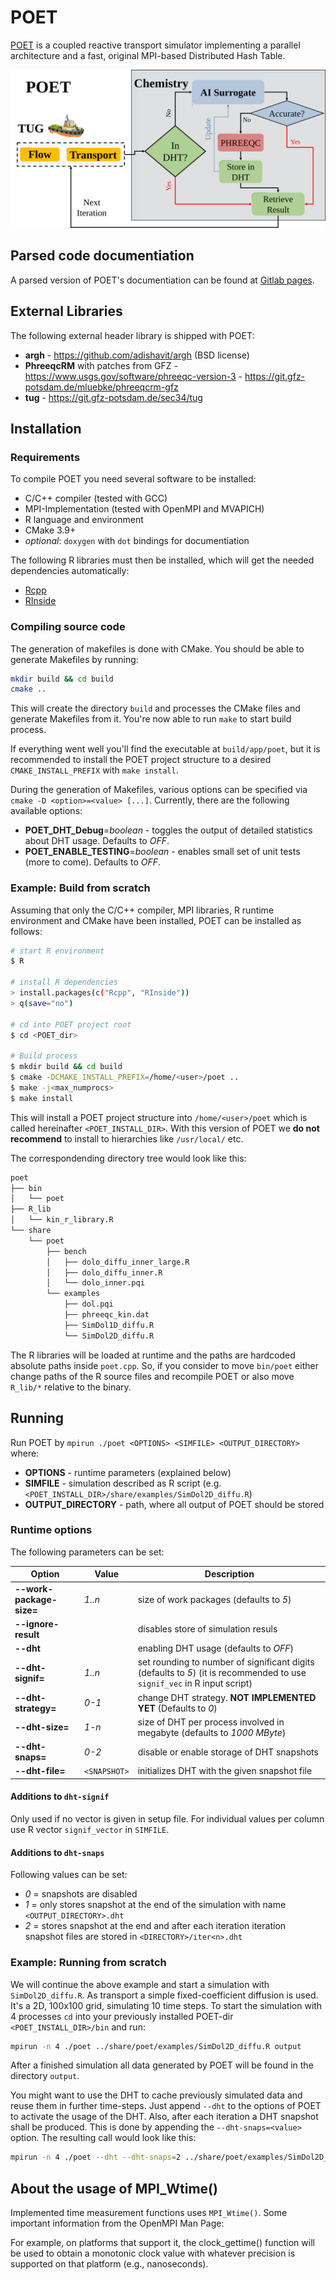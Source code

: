 <!--
    Time-stamp: "Last modified 2023-07-20 11:30:44 delucia"
-->

# POET

[POET](https://doi.org/10.5281/zenodo.4757913) is a coupled reactive transport
simulator implementing a parallel architecture and a fast, original MPI-based
Distributed Hash Table.

![POET's Coupling Scheme](./docs/20230720_Scheme_POET_en.svg)

## Parsed code documentiation

A parsed version of POET's documentiation can be found at [Gitlab
pages](https://naaice.git-pages.gfz-potsdam.de/poet).

## External Libraries

The following external header library is shipped with POET:

- **argh** - https://github.com/adishavit/argh (BSD license)
- **PhreeqcRM** with patches from GFZ -
  https://www.usgs.gov/software/phreeqc-version-3 -
  https://git.gfz-potsdam.de/mluebke/phreeqcrm-gfz
- **tug** - https://git.gfz-potsdam.de/sec34/tug

## Installation

### Requirements

To compile POET you need several software to be installed:

- C/C++ compiler (tested with GCC)
- MPI-Implementation (tested with OpenMPI and MVAPICH)
- R language and environment
- CMake 3.9+
- *optional*: `doxygen` with `dot` bindings for documentiation

The following R libraries must then be installed, which will get the
needed dependencies automatically:

- [Rcpp](https://cran.r-project.org/web/packages/Rcpp/index.html)
- [RInside](https://cran.r-project.org/web/packages/RInside/index.html)

### Compiling source code

The generation of makefiles is done with CMake. You should be able to generate
Makefiles by running:

```sh
mkdir build && cd build
cmake ..
```

This will create the directory `build` and processes the CMake files
and generate Makefiles from it. You're now able to run `make` to start
build process.

If everything went well you'll find the executable at
`build/app/poet`, but it is recommended to install the POET project
structure to a desired `CMAKE_INSTALL_PREFIX` with `make install`.

During the generation of Makefiles, various options can be specified
via `cmake -D <option>=<value> [...]`. Currently, there are the
following available options:

- **POET_DHT_Debug**=_boolean_ - toggles the output of detailed statistics about
  DHT usage. Defaults to _OFF_.
- **POET_ENABLE_TESTING**=_boolean_ - enables small set of unit tests (more to
  come). Defaults to _OFF_.
  
### Example: Build from scratch

Assuming that only the C/C++ compiler, MPI libraries, R runtime
environment and CMake have been installed, POET can be installed as
follows:

```sh
# start R environment
$ R

# install R dependencies
> install.packages(c("Rcpp", "RInside"))
> q(save="no")

# cd into POET project root
$ cd <POET_dir>

# Build process
$ mkdir build && cd build
$ cmake -DCMAKE_INSTALL_PREFIX=/home/<user>/poet ..
$ make -j<max_numprocs>
$ make install
```

This will install a POET project structure into `/home/<user>/poet`
which is called hereinafter `<POET_INSTALL_DIR>`. With this version of
POET we **do not recommend** to install to hierarchies like
`/usr/local/` etc.

The correspondending directory tree would look like this:

```sh
poet
├── bin
│   └── poet
├── R_lib
│   └── kin_r_library.R
└── share
    └── poet
        ├── bench
        │   ├── dolo_diffu_inner_large.R
        │   ├── dolo_diffu_inner.R
        │   └── dolo_inner.pqi
        └── examples
            ├── dol.pqi
            ├── phreeqc_kin.dat
            ├── SimDol1D_diffu.R
            └── SimDol2D_diffu.R
```

The R libraries will be loaded at runtime and the paths are hardcoded
absolute paths inside `poet.cpp`. So, if you consider to move
`bin/poet` either change paths of the R source files and recompile
POET or also move `R_lib/*` relative to the binary.

## Running

Run POET by `mpirun ./poet <OPTIONS> <SIMFILE> <OUTPUT_DIRECTORY>`
where:

- **OPTIONS** - runtime parameters (explained below)
- **SIMFILE** - simulation described as R script (e.g.
  `<POET_INSTALL_DIR>/share/examples/SimDol2D_diffu.R`)
- **OUTPUT_DIRECTORY** - path, where all output of POET should be stored

### Runtime options

The following parameters can be set:

| Option                   | Value        | Description                                                                                                              |
|--------------------------|--------------|--------------------------------------------------------------------------------------------------------------------------|
| **--work-package-size=** | _1..n_       | size of work packages (defaults to _5_)                                                                                  |
| **--ignore-result**      |              | disables store of simulation resuls                                                                                      |
| **--dht**                |              | enabling DHT usage (defaults to _OFF_)                                                                                   |
| **--dht-signif=**        | _1..n_       | set rounding to number of significant digits (defaults to _5_) (it is recommended to use `signif_vec` in R input script) |
| **--dht-strategy=**      | _0-1_        | change DHT strategy. **NOT IMPLEMENTED YET** (Defaults to _0_)                                                           |
| **--dht-size=**          | _1-n_        | size of DHT per process involved in megabyte (defaults to _1000 MByte_)                                                  |
| **--dht-snaps=**         | _0-2_        | disable or enable storage of DHT snapshots                                                                               |
| **--dht-file=**          | `<SNAPSHOT>` | initializes DHT with the given snapshot file                                                                             |

#### Additions to `dht-signif`

Only used if no vector is given in setup file. For individual values
per column use R vector `signif_vector` in `SIMFILE`.

#### Additions to `dht-snaps`

Following values can be set:

- _0_ = snapshots are disabled
- _1_ = only stores snapshot at the end of the simulation with name
  `<OUTPUT_DIRECTORY>.dht`
- _2_ = stores snapshot at the end and after each iteration iteration
  snapshot files are stored in `<DIRECTORY>/iter<n>.dht`

### Example: Running from scratch

We will continue the above example and start a simulation with
`SimDol2D_diffu.R`. As transport a simple fixed-coefficient diffusion is used.
It's a 2D, 100x100 grid, simulating 10 time steps. To start the simulation with
4 processes `cd` into your previously installed POET-dir
`<POET_INSTALL_DIR>/bin` and run:

```sh
mpirun -n 4 ./poet ../share/poet/examples/SimDol2D_diffu.R output
```

After a finished simulation all data generated by POET will be found
in the directory `output`.

You might want to use the DHT to cache previously simulated data and reuse them
in further time-steps. Just append `--dht` to the options of POET to activate
the usage of the DHT. Also, after each iteration a DHT snapshot shall be
produced. This is done by appending the `--dht-snaps=<value>` option. The
resulting call would look like this:

```sh
mpirun -n 4 ./poet --dht --dht-snaps=2 ../share/poet/examples/SimDol2D_diffu.R output
```

## About the usage of MPI_Wtime()

Implemented time measurement functions uses `MPI_Wtime()`. Some
important information from the OpenMPI Man Page:

For example, on platforms that support it, the clock_gettime()
function will be used to obtain a monotonic clock value with whatever
precision is supported on that platform (e.g., nanoseconds).
